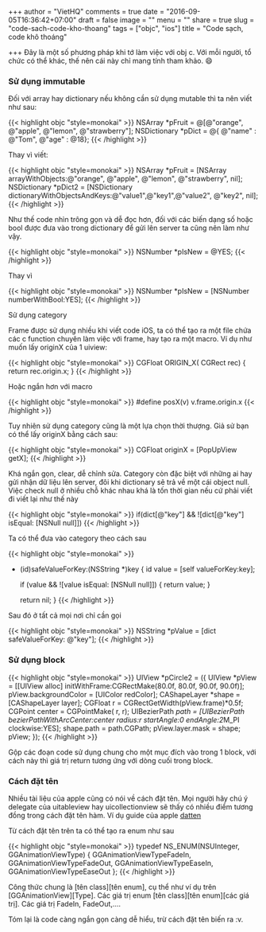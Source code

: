 +++
author = "VietHQ"
comments = true
date = "2016-09-05T16:36:42+07:00"
draft = false
image = ""
menu = ""
share = true
slug = "code-sach-code-kho-thoang"
tags = ["objc", "ios"]
title = "Code sạch, code khô thoáng"

+++
Đây là một số phương pháp khi tớ làm việc với obj c. Với mỗi người, tổ chức có thể khác, thế nên cái này chỉ mang tính tham khảo. :smile: 

### Sử dụng immutable

Đối với array hay dictionary nếu không cần sử dụng mutable thì ta nên viết như sau:

{{< highlight objc "style=monokai" >}}
	NSArray *pFruit = @[@"orange", @"apple", @"lemon", @"strawberry"];
	NSDictionary *pDict = @{ @"name" : @"Tom",  @"age" : @18};
{{< /highlight >}}

Thay vì viết:

{{< highlight objc "style=monokai" >}}
	NSArray *pFruit = [NSArray arrayWithObjects:@"orange", @"apple", @"lemon", @"strawberry", nil];
	NSDictionary *pDict2 = [NSDictionary dictionaryWithObjectsAndKeys:@"value1",@"key1",@"value2", @"key2", nil];
{{< /highlight >}}

Như thế code nhìn trông gọn và dễ đọc hơn, đối với các biến dạng số hoặc bool được đưa vào trong dictionary để gửi lên server ta cũng nên làm như vậy.

{{< highlight objc "style=monokai" >}}
	NSNumber *pIsNew = @YES;
{{< /highlight >}}

Thay vì

{{< highlight objc "style=monokai" >}}
	NSNumber *pIsNew = [NSNumber numberWithBool:YES];
{{< /highlight >}}

Sử dụng category

Frame được sử dụng nhiều khi viết code iOS, ta có thể tạo ra một file chứa các c function chuyên làm việc với frame, hay tạo ra một macro. Ví dụ như muốn lấy originX của 1 uiview:

{{< highlight objc "style=monokai" >}}
	CGFloat ORIGIN_X( CGRect rec)
	{
            return rec.origin.x;
	}
{{< /highlight >}}

Hoặc ngắn hơn với macro

{{< highlight objc "style=monokai" >}}
#define posX(v)                  v.frame.origin.x
{{< /highlight >}}

Tuy nhiên sử dụng category cũng là một lựa chọn thời thượng. Giả sử bạn có thể lấy originX bằng cách sau:

{{< highlight objc "style=monokai" >}}
CGFloat originX = [PopUpView getX];
{{< /highlight >}}

Khá ngắn gọn, clear, dễ chỉnh sửa. Category còn đặc biệt với những ai hay gửi nhận dữ liệu lên server, đôi khi dictionary sẽ trả về một cái object null. Việc check null ở nhiều chỗ khác nhau khá là tốn thời gian nếu cứ phải viết đi viết lại như thế này

{{< highlight objc "style=monokai" >}}
if(dict[@"key"] && ![dict[@"key"] isEqual: [NSNull null]])
{{< /highlight >}}

Ta có thể đưa vào category theo cách sau

{{< highlight objc "style=monokai" >}}
- (id)safeValueForKey:(NSString *)key {
    id value = [self valueForKey:key];
     
    if (value && ![value isEqual: [NSNull null]]) {
        return value;
    }
     
    return nil;
}
{{< /highlight >}}

Sau đó ở tất cả mọi nơi chỉ cần gọi

{{< highlight objc "style=monokai" >}}
NSString *pValue = [dict safeValueForKey: @"key"];
{{< /highlight >}}

### Sử dụng block

{{< highlight objc "style=monokai" >}}
UIView *pCircle2 = ({
	UIView *pView = [[UIView alloc]
					initWithFrame:CGRectMake(80.0f, 80.0f, 90.0f, 90.0f)];
	pView.backgroundColor = [UIColor redColor];
	CAShapeLayer *shape = [CAShapeLayer layer];
	CGFloat r = CGRectGetWidth(pView.frame)*0.5f;
	CGPoint center = CGPointMake( r, r);
	UIBezierPath *path = [UIBezierPath bezierPathWithArcCenter:center
							    radius:r
							startAngle:0
							  endAngle:2*M_PI
							 clockwise:YES];
	shape.path = path.CGPath;
	pView.layer.mask = shape;
	pView;
});
{{< /highlight >}}

Gộp các đoạn code sử dụng chung cho một mục đích vào trong 1 block, với cách này thì giá trị return tương ứng với dòng cuối trong block.

### Cách đặt tên

Nhiều tài liệu của apple cũng có nói về cách đặt tên. Mọi người hãy chú ý delegate của uitableview hay uicollectionview sẽ thấy có nhiều điểm tương đồng trong cách đặt tên hàm.
Ví dụ guide của apple [datten](https://developer.apple.com/library/mac/documentation/Cocoa/Conceptual/CodingGuidelines/Articles/NamingMethods.html#//apple_ref/doc/uid/20001282-BCIGIJJF)

Từ cách đặt tên trên ta có thể tạo ra enum như sau

{{< highlight objc "style=monokai" >}}
typedef NS_ENUM(NSUInteger, GGAnimationViewType) {
    GGAnimationViewTypeFadeIn,
    GGAnimationViewTypeFadeOut,
    GGAnimationViewTypeEaseIn,
    GGAnimationViewTypeEaseOut
};
{{< /highlight >}}

Công thức chung là [tên class][tên enum], cụ thể như ví dụ trên [GGAnimationView][Type].
Các giá trị enum [tên class][tên enum][các giá trị]. Các giá trị FadeIn, FadeOut,....

Tóm lại là code càng ngắn gọn càng dễ hiểu, trừ cách đặt tên biến ra :v.

